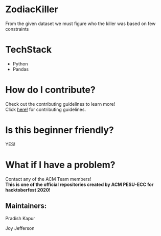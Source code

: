 # ZodiacKiller
  From the given dataset we must figure who the killer was based on few constraints
# TechStack
  * Python
  * Pandas
# How do I contribute?
  Check out the contributing guidelines to learn more!<br />
  Click [here!](https://github.com/acmpesuecc/ZodiacKiller/blob/master/contributingrules.md) for contributing guidelines.
  
# Is this beginner friendly?
  YES!
# What if I have a problem?
  Contact any of the ACM Team members!<br />
   **This is one of the official repositories created by ACM PESU-ECC for hacktoberfest 2020!** 
   
## Maintainers:
  Pradish Kapur
  
  Joy Jefferson
